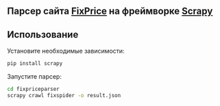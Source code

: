 ## Парсер сайта [FixPrice](https://fix-price.com) на фреймворке [Scrapy](https://scrapy.org)


## Использование

Установите необходимые зависимости:
```sh
pip install scrapy
```

Запустите парсер:
```sh
cd fixpriceparser
scrapy crawl fixspider -o result.json
```
